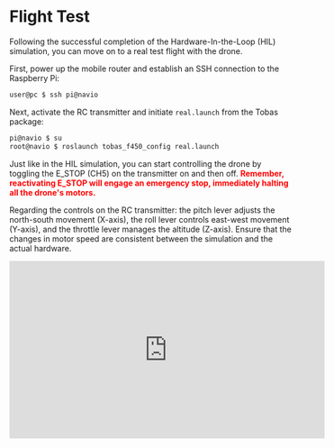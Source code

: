 # Flight Test

Following the successful completion of the Hardware-In-the-Loop (HIL) simulation,
you can move on to a real test flight with the drone.

First, power up the mobile router and establish an SSH connection to the Raspberry Pi:

```bash
user@pc $ ssh pi@navio
```

Next, activate the RC transmitter and initiate `real.launch` from the Tobas package:

```bash
pi@navio $ su
root@navio $ roslaunch tobas_f450_config real.launch
```

Just like in the HIL simulation, you can start controlling the drone by toggling the E_STOP (CH5) on the transmitter on and then off. <span style="color: red;"><strong>Remember, reactivating E_STOP will engage an emergency stop, immediately halting all the drone's motors.</strong></span>

Regarding the controls on the RC transmitter:
the pitch lever adjusts the north-south movement (X-axis),
the roll lever controls east-west movement (Y-axis),
and the throttle lever manages the altitude (Z-axis).
Ensure that the changes in motor speed are consistent between the simulation and the actual hardware.

<iframe width="560" height="315" src="https://www.youtube.com/embed/EldjS8AnBjw?si=mdp2SFPWEta51UOP" title="YouTube video player" frameborder="0" allow="accelerometer; autoplay; clipboard-write; encrypted-media; gyroscope; picture-in-picture; web-share" allowfullscreen></iframe>
<br>
